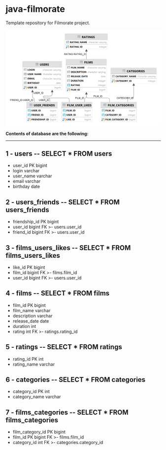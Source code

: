 # java-filmorate
Template repository for Filmorate project.

![Database schema located in repository by below address:](./src/main/resources/PUBLIC.png)

<b>Contents of database are the following:</b>
_____
1 - users -- SELECT * FROM users
-----
- user_id PK bigint
- login varchar 
- user_name varchar
- email varchar
- birthday date

2 - users_friends -- SELECT * FROM users_friends
-----
- friendship_id PK bigint
- user_id bigint FK >- users.user_id
- friend_id bigint FK >- users.user_id

3 - films_users_likes -- SELECT * FROM films_users_likes
-----
- like_id PK bigint
- film_id bigint FK >- films.film_id
- user_id bigint FK >- users.user_id

4 - films -- SELECT * FROM films
-----
- film_id PK bigint
- film_name varchar
- description varchar
- release_date date
- duration int
- rating int FK >- ratings.rating_id

5 - ratings -- SELECT * FROM ratings
-----
- rating_id PK int
- rating_name varchar

6 - categories -- SELECT * FROM categories
-----
- category_id PK int
- category_name varchar

7 - films_categories -- SELECT * FROM films_categories
-----
- film_category_id PK bigint
- film_id PK bigint FK >- films.film_id
- category_id int FK >- categories.category_id





